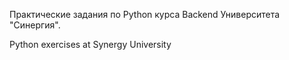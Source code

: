 Практические задания по Python курса Backend Университета "Синергия".

Python exercises at Synergy University
